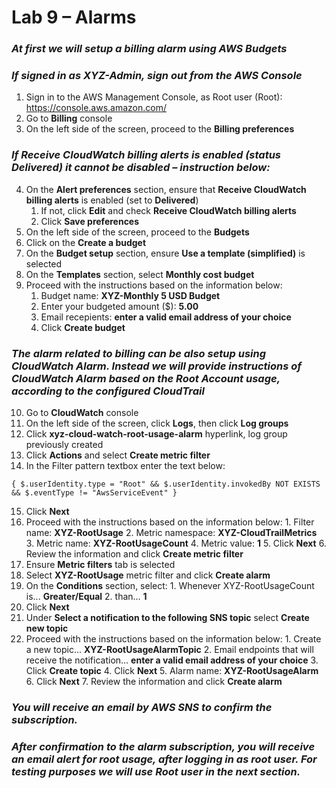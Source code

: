 # Lab 9 – Alarms

### *At first we will setup a billing alarm using AWS Budgets*

### *If signed in as XYZ-Admin, sign out from the AWS Console*

1.  Sign in to the AWS Management Console, as Root user (Root): <https://console.aws.amazon.com/>
2.  Go to **Billing** console
3.  On the left side of the screen, proceed to the **Billing preferences**

### *If Receive CloudWatch billing alerts is enabled (status Delivered) it cannot be disabled – instruction below:*

4.  On the **Alert preferences** section, ensure that **Receive CloudWatch billing alerts** is enabled (set to **Delivered**)
    1.  If not, click **Edit** and check **Receive CloudWatch billing alerts**
    2.  Click **Save preferences**
5.  On the left side of the screen, proceed to the **Budgets**
6.  Click on the **Create a budget**
7.  On the **Budget setup** section, ensure **Use a template (simplified)** is selected
8.  On the **Templates** section, select **Monthly cost budget**
9.  Proceed with the instructions based on the information below:
    1.  Budget name: **XYZ-Monthly 5 USD Budget**
    2.  Enter your budgeted amount (\$): **5.00**
    3.  Email recepients: **enter a valid email address of your choice**
    4.  Click **Create budget**

### *The alarm related to billing can be also setup using CloudWatch Alarm. Instead we will provide instructions of CloudWatch Alarm based on the Root Account usage, according to the configured CloudTrail*

10.  Go to **CloudWatch** console
11.  On the left side of the screen, click **Logs**, then click **Log groups**
12.  Click **xyz-cloud-watch-root-usage-alarm** hyperlink, log group previously created
13.  Click **Actions** and select **Create metric filter**
14.  In the Filter pattern textbox enter the text below:

```
{ $.userIdentity.type = "Root" && $.userIdentity.invokedBy NOT EXISTS && $.eventType != "AwsServiceEvent" }
```

15.  Click **Next**
16.  Proceed with the instructions based on the information below:
    1.  Filter name: **XYZ-RootUsage**
    2.  Metric namespace: **XYZ-CloudTrailMetrics**
    3.  Metric name: **XYZ-RootUsageCount**
    4.  Metric value: **1**
    5.  Click **Next**
    6.  Review the information and click **Create metric filter**
17.  Ensure **Metric filters** tab is selected
18.  Select **XYZ-RootUsage** metric filter and click **Create alarm**
19.  On the **Conditions** section, select:
    1.  Whenever XYZ-RootUsageCount is... **Greater/Equal**
    2.  than… **1**
20.  Click **Next**
21.  Under **Select a notification to the following SNS topic** select **Create new topic**
22.  Proceed with the instructions based on the information below:
    1.  Create a new topic… **XYZ-RootUsageAlarmTopic**
    2.  Email endpoints that will receive the notification… **enter a valid email address of your choice**
    3.  Click **Create topic**
    4.  Click **Next**
    5.  Alarm name: **XYZ-RootUsageAlarm**
    6.  Click **Next**
    7.  Review the information and click **Create alarm**

### *You will receive an email by AWS SNS to confirm the subscription.*

### *After confirmation to the alarm subscription, you will receive an email alert for root usage, after logging in as root user. For testing purposes we will use Root user in the next section.*

